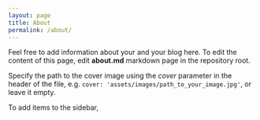 ```yaml
---
layout: page
title: About
permalink: /about/
---
```


Feel free to add information about your and your blog here.
To edit the content of this page, edit **about.md** markdown page in the repository root.

Specify the path to the cover image using the *cover* parameter in the header of the file, e.g.
`cover: 'assets/images/path_to_your_image.jpg'`, or leave it empty.

To add items to the sidebar, 

